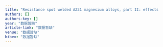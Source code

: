 ```yaml
---
title: "Resistance spot welded AZ31 magnesium alloys, part II: effects of welding current on microstructure and mechanical properties"
authors: []
authors-key: []
year: "数据暂缺"
article-link: "数据暂缺"
venue: "数据暂缺"
bibex: "数据暂缺"
---
```

